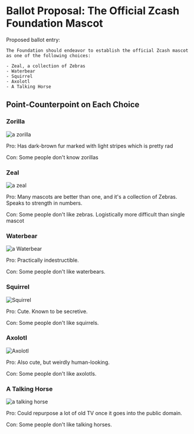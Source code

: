 # Ballot Proposal: The Official Zcash Foundation Mascot

Proposed ballot entry:

```
The Foundation should endeavor to establish the official Zcash mascot as one of the following choices:

- Zeal, a collection of Zebras
- Waterbear
- Squirrel
- Axolotl
- A Talking Horse
```

## Point-Counterpoint on Each Choice

### Zorilla
![a zorilla](https://www.activewild.com/wp-content/uploads/2017/11/Zorilla.jpg)

Pro: Has dark-brown fur marked with light stripes which is pretty rad

Con: Some people don't know zorillas

### Zeal
![a zeal](https://c1.staticflickr.com/6/5167/5331355068_4d94923594_b.jpg)

Pro: Many mascots are better than one, and it's a collection of Zebras. Speaks to strength in numbers.

Con: Some people don't like zebras. Logistically more difficult than single mascot

### Waterbear
![a Waterbear](https://d1i4t8bqe7zgj6.cloudfront.net/07-14-2017/t_1500047472941_name_Tthumb.jpg)

Pro: Practically indestructible.

Con: Some people don't like waterbears.

### Squirrel
![Squirrel](https://cdn.thinglink.me/api/image/627505234301681665/1240/10/scaletowidth)

Pro: Cute. Known to be secretive.

Con: Some people don't like squirrels.

### Axolotl
![Axolotl](https://thumbs-prod.si-cdn.com/2CIoBD_aLmNAIk-_nw9AYl93AEI=/800x600/filters:no_upscale()/https://public-media.smithsonianmag.com/filer/0e/7a/0e7a1cb2-9585-48d6-aae3-6785498943f2/b8c6tt.jpg)

Pro: Also cute, but weirdly human-looking.

Con: Some people don't like axolotls.

### A Talking Horse
![a talking horse](https://static.boredpanda.com/blog/wp-content/uploads/2016/03/three-piece-tweed-horse-suit-emma-sandham-king-fb.png)

Pro: Could repurpose a lot of old TV once it goes into the public domain.

Con: Some people don't like talking horses.

